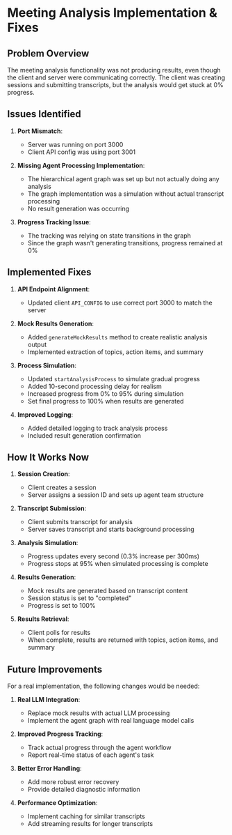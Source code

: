 # Meeting Analysis Implementation & Fixes

## Problem Overview

The meeting analysis functionality was not producing results, even though the client and server were communicating correctly. The client was creating sessions and submitting transcripts, but the analysis would get stuck at 0% progress.

## Issues Identified

1. **Port Mismatch**: 
   - Server was running on port 3000
   - Client API config was using port 3001

2. **Missing Agent Processing Implementation**:
   - The hierarchical agent graph was set up but not actually doing any analysis
   - The graph implementation was a simulation without actual transcript processing
   - No result generation was occurring

3. **Progress Tracking Issue**:
   - The tracking was relying on state transitions in the graph
   - Since the graph wasn't generating transitions, progress remained at 0%

## Implemented Fixes

1. **API Endpoint Alignment**:
   - Updated client `API_CONFIG` to use correct port 3000 to match the server

2. **Mock Results Generation**:
   - Added `generateMockResults` method to create realistic analysis output
   - Implemented extraction of topics, action items, and summary

3. **Process Simulation**:
   - Updated `startAnalysisProcess` to simulate gradual progress
   - Added 10-second processing delay for realism
   - Increased progress from 0% to 95% during simulation
   - Set final progress to 100% when results are generated

4. **Improved Logging**:
   - Added detailed logging to track analysis process
   - Included result generation confirmation

## How It Works Now

1. **Session Creation**:
   - Client creates a session
   - Server assigns a session ID and sets up agent team structure

2. **Transcript Submission**:
   - Client submits transcript for analysis
   - Server saves transcript and starts background processing

3. **Analysis Simulation**:
   - Progress updates every second (0.3% increase per 300ms)
   - Progress stops at 95% when simulated processing is complete

4. **Results Generation**:
   - Mock results are generated based on transcript content
   - Session status is set to "completed"
   - Progress is set to 100%

5. **Results Retrieval**:
   - Client polls for results
   - When complete, results are returned with topics, action items, and summary

## Future Improvements

For a real implementation, the following changes would be needed:

1. **Real LLM Integration**:
   - Replace mock results with actual LLM processing
   - Implement the agent graph with real language model calls

2. **Improved Progress Tracking**:
   - Track actual progress through the agent workflow
   - Report real-time status of each agent's task

3. **Better Error Handling**:
   - Add more robust error recovery
   - Provide detailed diagnostic information

4. **Performance Optimization**:
   - Implement caching for similar transcripts
   - Add streaming results for longer transcripts 